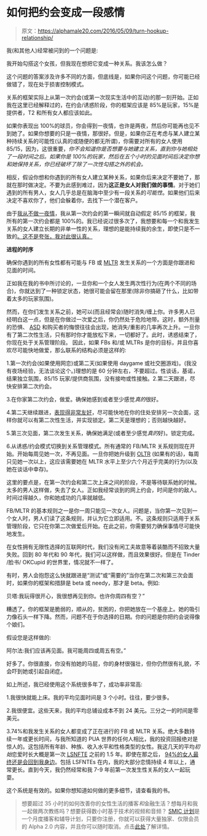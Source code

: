 # 如何把约会变成一段感情

> 原文：<https://alphamale20.com/2016/05/09/turn-hookup-relationship/>

我(和其他人)经常被问到的一个问题是:

我开始勾搭这个女孩，但我现在想把它变成一种关系。我该怎么做？

这个问题的答案涉及许多不同的方面，但底线是，如果你问这个问题，你可能已经做错了，现在处于损害控制模式。

关系的框架实际上从第一次约会(或第一次现实生活中的互动)的那一刻开始。正如我在这里已经解释过的，在约会/诱惑阶段，你的框架应该是 85%是玩家，15%是提供者，T2 和所有女人都应该如此。

如果你表现出 100%的球员，你会得到一夜情，也许是两夜，然后你可能再也见不到她了。如果你想要的只是一夜情，那很好。但是，如果你正在考虑与某人建立某种持续关系的可能性(认真的或随便的都无所谓)，你需要对所有的女人使用 85/15，因为，这很重要，*你不会知道你是否想要与她建立关系，直到你与她相处了一段时间之后。如果你是 100%的玩家，然后在五个小时的见面时间后决定你想和她保持关系，你已经破坏了除了一次性勾搭之外的机会。*

相反，假设你想和你遇到的所有女人建立某种关系，如果你后来决定不要她了，那就在那时做决定。不要为此感到难过，因为**这正是女人对我们做的事情**。对于她们遇到的所有男人，女人几乎总是在脑海中至少有一段关系的*可能性*。如果他们后来决定不喜欢你了，他们会躲着你，去找下一个潜在客户。

由于[我从不做一夜情](https://blackdragonblog.com/2015/01/29/why-i-dont-do-one-night-stands/)，我从第一次约会的第一瞬间就自动假定 85/15 的框架，我所有的第一次约会都是 100%的。我已经说过很多次了，我想要和每一个和我发生关系的女人建立长期的非单一性的关系，理想的是能持续我的余生，即使只是不一致的[。这不是夸张，我对此很认真。](https://blackdragonblog.com/glossary/#FB)

**进程的时序**

确保你遇到的所有女性都有可能与 FB 或 [MLTR](https://blackdragonblog.com/glossary/#MLTR) 发生关系的一个方面是你跟进和见面的时间。

正如我在我的书中所讨论的，一旦你和一个女人发生两次性行为(在两个不同的场合)，你就达到了一种锁定状态，她很可能会留在那里(除非你搞砸了什么，比如带着太多的玩家氛围)。

然而，在你们发生关系之前，她可以(而且经常会)随时消失/缠上你。许多男人已经明白这一点，但是在你做过一次爱之后，你仍然处于危险地带。这时，额外剂量的恐惧、 [ASD](https://blackdragonblog.com/glossary/#ASD) 和购买者的悔恨往往会出现，她消失/重影的几率再次上升。一旦你有了第二次性生活，只有那时你才能放松下来，一切都好了。此时，诱惑结束了，你现在处于关系管理阶段。 因此，如果 FBs 和/或 MLTRs 是你的目标，并且你喜欢尽可能快地做爱，那么联系的结构必须是这样的:

1.第一次约会(如果使用网恋)或第二天(如果使用 daygame 或社交圈游戏)。(我没有夜场经验，无法谈论这个。)理想的是 60 分钟左右，不要超过。性谈话，基诺，结果独立氛围，85/15 玩家/提供商氛围，没有接吻或性接触。2.第二天跟进，尽快安排第二次约会。

3.在你家第二次约会，做爱。确保她感到或者至少感觉*真的*很好。

4.第二天继续跟进，[表现得非常友好](https://blackdragonblog.com/2015/01/22/5-ways-avoid-false-rape-accustations/)，尽可能快地在你的住处安排另一次会面，这样你就可以有第二次性生活，并实现锁定。第二天是理想的；否则越快越好。

5.第三次见面，第二次发生关系，确保她满足(或者至少感觉*真的*好)。锁定完成。

6.从诱惑/约会模式切换到关系管理模式。所有通常的 FB/MLTR 关系规则现在开始。开始每周见她一次，不再见面。一旦你把她升级到 [OLTR](https://blackdragonblog.com/glossary/#OLTR) (如果有的话)，每周只见她一次以上，这应该需要她在 MLTR 水平上至少六个月近乎完美的行为(以及她在谈话中幸存)。

这里的要点是，在第一次约会和第二次上床之间的阶段，不是等待联系她的时候。太多的男人这样做，失去了女人。正如我经常谈到的网上约会，时间是你的敌人。时间过得越久，你和她成功的几率就越低。

FB/MLTR 的基本规则之一是你一周只能见一次女人。问题是，当你第一次见到一个女人时，男人们读了这条规则，并认为它立即适用。不。这条规则只适用于关系管理阶段，它只在你第二次做爱后开始。在此之前，你需要努力确保事情尽可能快地发生。

在女性拥有无限性选择的互联网时代，我们没有闲工夫故意等着装酷而不招致大量失败。回到 80 年代和 90 年代，我们可以这样做，而且效果很好。但是在 Tinder /脸书/ OKCupid 的世界里，情况就不一样了。

有时，男人会抱怨这么快就跟进是“测试”或“需要的”当你在第二次和第三次会面时，如果你的框架和措辞是 beta 或 needy，那才是 beta。例如:

贝塔:我玩得很开心，我很想再见到你。也许你周四有空？”

糟透了。你的框架是脆弱的，顺从的，贫困的，你把她放在一个基座上。她的吸引力像石头一样下降。然而，问题不在于你选择的日期。你的问题是你把约会说得像个娘们。

假设您是这样做的:

阿尔法:我们应该再见面。我可能周四或周五有空。”

好多了。你很直接，你没有拍她的马屁，你的身材很强壮，但你仍然很有礼貌，不会吓到她或引起自闭症。

如上所述，我已经使用这个系统很多年了，成功率非常高:

1.我很快就能上床。我的平均见面时间是 3 个小时。往往，要少很多。

2.我很便宜。这些天来，我的平均总铺设成本不到 24 美元。三分之一的时间是零美元。

3.74%和我发生关系的女人都变成了正在进行的 FB 或 MLTR 关系。绝大多数持续一年或更长时间，与我所知道的 PUA 世界的任何人相比，我的投资回报绝对是惊人的。这包括所有年龄、种族、收入水平和性格类型的女性。我这几天的平均*初始*恋爱时长大概是第一次 [<abbr class="c2c-text-hover" title="" data-hasqtip="14">LSNFTE</abbr>](https://blackdragonblog.com/glossary/#LSNFTE) 之前的 1.5 年。即使在那之后， [94%的女人最终还是会回到我身边](https://blackdragonblog.com/2014/10/12/important-ignore-breakup/)。包括 LSFNTEs 在内，我的大部分恋情持续 4 年以上，通常更长。直到今天，我仍然经常和我 7-9 年前第一次发生性关系的女人一起玩耍。

这个系统是有效的。如果你想知道如何做的更多细节，请查看我的书。

> 想要超过 35 小时的如何改善你的女性生活的播客*和*金融生活？想每月和我一起做两次教练吗？想要获得数小时基于技术的视频和音频？ [SMIC 计划](https://alphamale20.kartra.com/page/vIL17)是一个月度播客和辅导计划，只要你注册，你就可以获得大量独家、仅限会员的 Alpha 2.0 内容，并且你可以随时取消。点击[此处](https://alphamale20.kartra.com/page/vIL17)了解详情。
> 
> 